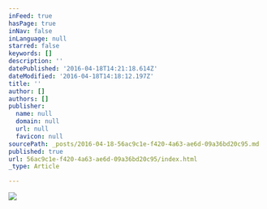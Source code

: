 ```yaml
---
inFeed: true
hasPage: true
inNav: false
inLanguage: null
starred: false
keywords: []
description: ''
datePublished: '2016-04-18T14:21:18.614Z'
dateModified: '2016-04-18T14:18:12.197Z'
title: ''
author: []
authors: []
publisher:
  name: null
  domain: null
  url: null
  favicon: null
sourcePath: _posts/2016-04-18-56ac9c1e-f420-4a63-ae6d-09a36bd20c95.md
published: true
url: 56ac9c1e-f420-4a63-ae6d-09a36bd20c95/index.html
_type: Article

---
```

![](https://the-grid-user-content.s3-us-west-2.amazonaws.com/7ab3792b-dfe3-4e81-8092-ce21090e34c5.png)